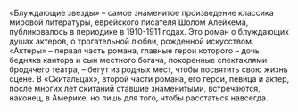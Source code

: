 <!--2017-01-02 07:44:23-->
«Блуждающие звезды» – самое знаменитое произведение классика мировой литературы, еврейского писателя Шолом Алейхема, публиковалось в периодике в 1910-1911 годах. Это роман о блуждающих душах актеров, о трогательной любви, рожденной искусством. «Актеры» – первая часть романа, главные герои которого – дочь бедняка кантора и сын местного богача, покоренные спектаклями бродячего театра, – бегут из родных мест, чтобы посвятить свою жизнь сцене. В «Скитальцах», второй части романа, его герои, певица и актер, после многих лет скитаний ставшие знаменитыми, встречаются, наконец, в Америке, но лишь для того, чтобы расстаться навсегда.